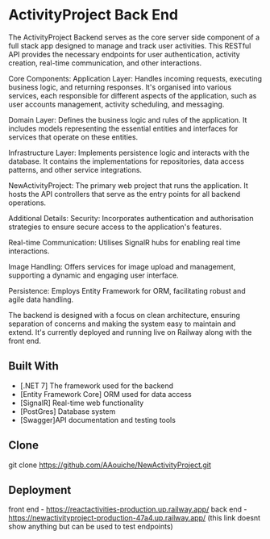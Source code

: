 # ActivityProject Back End
The ActivityProject Backend serves as the core server side component of a full stack app designed to manage and track user activities. This RESTful API provides the necessary endpoints for user authentication, activity creation, real-time communication, and other interactions.

Core Components:
Application Layer: Handles incoming requests, executing business logic, and returning responses. It's organised into various services, each responsible for different aspects of the application, such as user accounts management, activity scheduling, and messaging.

Domain Layer: Defines the business logic and rules of the application. It includes models representing the essential entities and interfaces for services that operate on these entities.

Infrastructure Layer: Implements persistence logic and interacts with the database. It contains the implementations for repositories, data access patterns, and other service integrations.

NewActivityProject: The primary web project that runs the application. It hosts the API controllers that serve as the entry points for all backend operations.

Additional Details:
Security: Incorporates authentication and authorisation strategies to ensure secure access to the application's features.

Real-time Communication: Utilises SignalR hubs for enabling real time interactions.

Image Handling: Offers services for image upload and management, supporting a dynamic and engaging user interface.

Persistence: Employs Entity Framework for ORM, facilitating robust and agile data handling.

The backend is designed with a focus on clean architecture, ensuring separation of concerns and making the system easy to maintain and extend. It's currently deployed and running live on Railway along with the front end.

## Built With

- [.NET 7] The framework used for the backend
- [Entity Framework Core] ORM used for data access
- [SignalR] Real-time web functionality
- [PostGres] Database system
- [Swagger]API documentation and testing tools

## Clone
git clone https://github.com/AAouiche/NewActivityProject.git

## Deployment
front end - https://reactactivities-production.up.railway.app/
back end - https://newactivityproject-production-47a4.up.railway.app/ (this link doesnt show anything but can be used to test endpoints)
  
